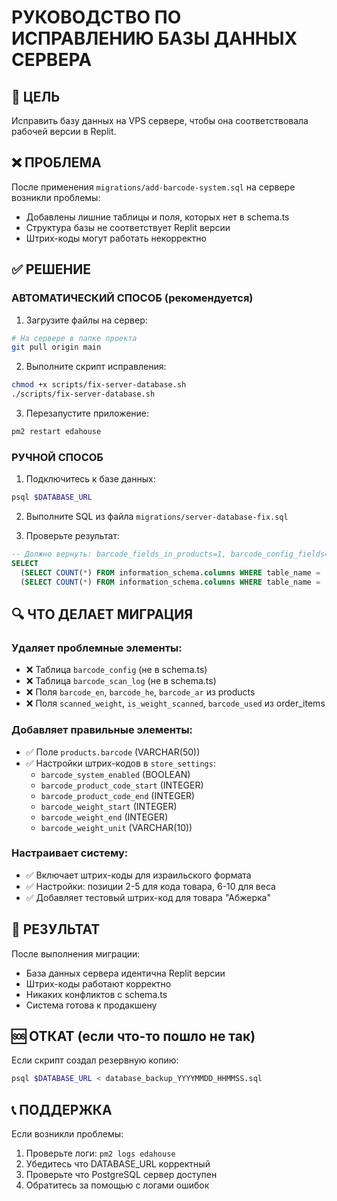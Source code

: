 # РУКОВОДСТВО ПО ИСПРАВЛЕНИЮ БАЗЫ ДАННЫХ СЕРВЕРА

## 🎯 ЦЕЛЬ
Исправить базу данных на VPS сервере, чтобы она соответствовала рабочей версии в Replit.

## ❌ ПРОБЛЕМА
После применения `migrations/add-barcode-system.sql` на сервере возникли проблемы:
- Добавлены лишние таблицы и поля, которых нет в schema.ts
- Структура базы не соответствует Replit версии
- Штрих-коды могут работать некорректно

## ✅ РЕШЕНИЕ 

### АВТОМАТИЧЕСКИЙ СПОСОБ (рекомендуется)

1. Загрузите файлы на сервер:
```bash
# На сервере в папке проекта
git pull origin main
```

2. Выполните скрипт исправления:
```bash
chmod +x scripts/fix-server-database.sh
./scripts/fix-server-database.sh
```

3. Перезапустите приложение:
```bash
pm2 restart edahouse
```

### РУЧНОЙ СПОСОБ

1. Подключитесь к базе данных:
```bash
psql $DATABASE_URL
```

2. Выполните SQL из файла `migrations/server-database-fix.sql`

3. Проверьте результат:
```sql
-- Должно вернуть: barcode_fields_in_products=1, barcode_config_fields=6
SELECT 
  (SELECT COUNT(*) FROM information_schema.columns WHERE table_name = 'products' AND column_name LIKE '%barcode%') as barcode_fields_in_products,
  (SELECT COUNT(*) FROM information_schema.columns WHERE table_name = 'store_settings' AND column_name LIKE '%barcode%') as barcode_config_fields;
```

## 🔍 ЧТО ДЕЛАЕТ МИГРАЦИЯ

### Удаляет проблемные элементы:
- ❌ Таблица `barcode_config` (не в schema.ts)
- ❌ Таблица `barcode_scan_log` (не в schema.ts) 
- ❌ Поля `barcode_en`, `barcode_he`, `barcode_ar` из products
- ❌ Поля `scanned_weight`, `is_weight_scanned`, `barcode_used` из order_items

### Добавляет правильные элементы:
- ✅ Поле `products.barcode` (VARCHAR(50))
- ✅ Настройки штрих-кодов в `store_settings`:
  - `barcode_system_enabled` (BOOLEAN)
  - `barcode_product_code_start` (INTEGER)
  - `barcode_product_code_end` (INTEGER) 
  - `barcode_weight_start` (INTEGER)
  - `barcode_weight_end` (INTEGER)
  - `barcode_weight_unit` (VARCHAR(10))

### Настраивает систему:
- ✅ Включает штрих-коды для израильского формата
- ✅ Настройки: позиции 2-5 для кода товара, 6-10 для веса
- ✅ Добавляет тестовый штрих-код для товара "Абжерка"

## 🎉 РЕЗУЛЬТАТ

После выполнения миграции:
- База данных сервера идентична Replit версии
- Штрих-коды работают корректно
- Никаких конфликтов с schema.ts
- Система готова к продакшену

## 🆘 ОТКАТ (если что-то пошло не так)

Если скрипт создал резервную копию:
```bash
psql $DATABASE_URL < database_backup_YYYYMMDD_HHMMSS.sql
```

## 📞 ПОДДЕРЖКА

Если возникли проблемы:
1. Проверьте логи: `pm2 logs edahouse`
2. Убедитесь что DATABASE_URL корректный
3. Проверьте что PostgreSQL сервер доступен
4. Обратитесь за помощью с логами ошибок